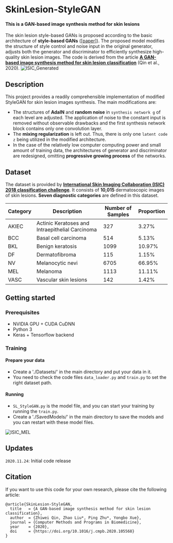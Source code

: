 SkinLesion-StyleGAN
======================
#### This is a GAN-based image synthesis method for skin lesions
The skin lesion style-based GANs is proposed according to the basic architecture of **style-based GANs** ([[paper]](https://arxiv.org/abs/1812.04948)). The proposed model modifies the structure of style control and noise input in the original generator, adjusts both the generator and discriminator to efficiently synthesize high-quality skin lesion images. The code is derived from the article [**A GAN-based image synthesis method for skin lesion classification**](https://doi.org/10.1016/j.cmpb.2020.105568) (Qin et al., 2020).
![ISIC_Generated](https://github.com/QinMichael/SkinLesion-StyleGAN/blob/main/Results/SL-StyleGAN_generated.jpg)

Description
------------------
This project provides a readily comprehensible implementation of modified StyleGAN for skin lesion images synthesis. The main modifications are:
* The structures of **AdaIN** and **random noise** in `synthesis network g` of each level are adjusted. The application of noise to the constant input is removed without observable drawbacks and the first synthesis network block contains only one convolution layer.
* The **mixing regularization** is left out. Thus, there is only one `latent code z` being utilized in the modified architecture.
* In the case of the relatively low computer computing power and small amount of training data, the architectures of generator and discriminator are redesigned, omitting **progressive growing process** of the networks.

Dataset
------------------
The dataset is provided by [**International Skin Imaging Collaboration (ISIC) 2018 classification challenge**](https://arxiv.org/abs/1902.03368). It consists of **10,015** dermatoscopic images of skin lesions.  **Seven diagnostic categories** are defined in this dataset.

Category | Description | Number of Samples | Proportion
-------- | ----------- |----------------- | --------
AKIEC | Actinic Keratoses and Intraepithelial Carcinoma | 327 | 3.27%
BCC | Basal cell carcinoma | 514 | 5.13%
BKL | Benign keratosis | 1099 | 10.97%
DF | Dermatofibroma | 115 | 1.15%
NV | Melanocytic nevi | 6705 | 66.95%
MEL | Melanoma | 1113 | 11.11%
VASC | Vascular skin lesions | 142 | 1.42%

Getting started
------------------
### Prerequisites
* NVIDIA GPU + CUDA CuDNN
* Python 3
* Keras + Tensorflow backend

### Training
#### Prepare your data
* Create a './Datasets/' in the main directory and put your data in it. 
* You need to check the code files `data_loader.py` and `train.py` to set the right dataset path.

#### Running
* `SL_StyleGAN.py` is the model file, and you can start your training by running the `train.py`.
* Create a './SavedModels/' in the main directory to save the models and you can restart with these model files.

![ISIC_MEL](https://github.com/QinMichael/SkinLesion-StyleGAN/blob/main/Results/ISIC_mel.png)

Updates
------------------
`2020.11.24`: Initial code release

Citation
------------------
If you want to use this code for your own research, please cite the following article:
``` 
@article{SkinLesion-StyleGAN,
  title   = {A GAN-based image synthesis method for skin lesion classification},
  author  = {Zhiwei Qin, Zhao Liu*, Ping Zhu*, Yongbo Xue},
  journal = {Computer Methods and Programs in Biomedicine},
  year    = {2020},
  doi     = {https://doi.org/10.1016/j.cmpb.2020.105568}
}
```
